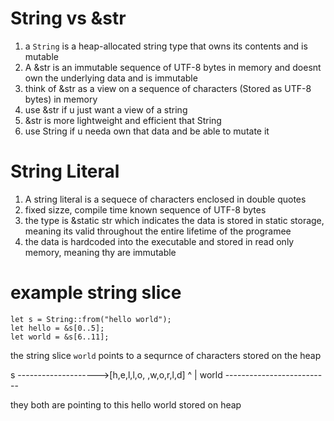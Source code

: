 # String vs &str

1. a `String` is a heap-allocated string type that owns its contents and is mutable
2. A &str is an immutable sequence of UTF-8 bytes in memory and doesnt own the underlying data and is immutable
3. think of &str as a view on a sequence of characters (Stored as UTF-8 bytes) in memory
4. use &str if u just want a view of a string
5. &str is more lightweight and efficient that String
6. use String if u needa own that data and be able to mutate it

# String Literal

1. A string literal is a sequece of characters enclosed in double quotes
2. fixed sizze, compile time  known sequence of UTF-8 bytes
3. the type is &static str which indicates the data is stored in static storage, meaning its valid throughout the entire lifetime of the programee
4. the data is hardcoded into the executable and stored in read only memory, meaning thy are immutable


# example string slice

```
let s = String::from("hello world");
let hello = &s[0..5];
let world = &s[6..11];
```

the string slice `world` points to a sequrnce of characters stored on the heap


s -------------------->[h,e,l,l,o, ,w,o,r,l,d]
                               ^
                               |
world --------------------------

they both are pointing to this hello world stored on heap